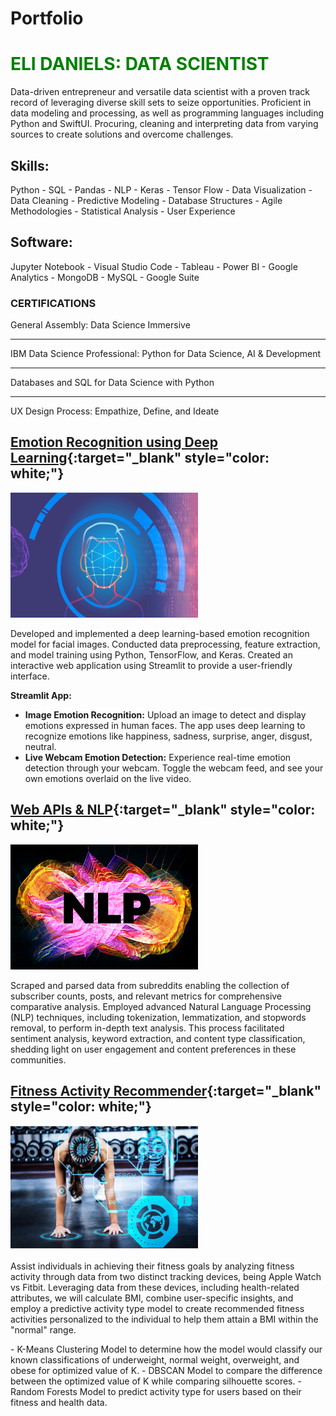 # Portfolio

<html>
<head>
<style>
.text {
  color: green;
  transition: color 0.3s ease;
}

.text:hover {
  color: red;
}
</style>
</head>
<body>

<h1 class="text">ELI DANIELS: DATA SCIENTIST</h1>

</body>
</html>

Data-driven entrepreneur and versatile data scientist with a proven track record of leveraging diverse skill sets to seize opportunities. Proficient in data modeling and processing, as well as programming languages including Python and SwiftUI. Procuring, cleaning and interpreting data from varying sources to create solutions and overcome challenges.
                  
## Skills:
Python - SQL - Pandas - NLP - Keras - Tensor Flow - Data Visualization - Data Cleaning - Predictive Modeling - Database Structures - Agile Methodologies - Statistical Analysis - User Experience 

## Software: 
Jupyter Notebook - Visual Studio Code - Tableau - Power BI - Google Analytics - MongoDB - MySQL - Google Suite 

### CERTIFICATIONS 
General Assembly: Data Science Immersive
- - - - 
IBM Data Science Professional: Python for Data Science, AI & Development
- - - -
Databases and SQL for Data Science with Python 
- - - -
UX Design Process: Empathize, Define, and Ideate 

## [Emotion Recognition using Deep Learning](https://github.com/elidaniels99/Emotion_Recognition){:target="_blank" style="color: white;"}
<div class="project">
  <div class="project-image">
    <img src="assets/Emotion-image.jpg" alt="Emotion Recognition" width="300" height="200">
  </div>
  <div class="project-description">
    <p>
      Developed and implemented a deep learning-based emotion recognition model for facial images. Conducted data preprocessing, feature extraction, and model training using Python, TensorFlow, and Keras. Created an interactive web application using Streamlit to provide a user-friendly interface.
    </p>
    <p><strong>Streamlit App:</strong></p>
    <ul>
      <li><strong>Image Emotion Recognition:</strong> Upload an image to detect and display emotions expressed in human faces. The app uses deep learning to recognize emotions like happiness, sadness, surprise, anger, disgust, neutral.</li>
      <li><strong>Live Webcam Emotion Detection:</strong> Experience real-time emotion detection through your webcam. Toggle the webcam feed, and see your own emotions overlaid on the live video.</li>
    </ul>
  </div>
</div>

## [Web APIs & NLP](https://github.com/elidaniels99/Web-APIs-NLP){:target="_blank" style="color: white;"}
<div class="project">
  <div class="project-image">
    <img src="assets/NLP.jpg" alt="Web APIs & NLP" width="300" height="200">
  </div>
  <div class="project-description">
    <p>
      Scraped and parsed data from subreddits enabling the collection of subscriber counts, posts, and relevant metrics for comprehensive comparative analysis. Employed advanced Natural Language Processing (NLP) techniques, including tokenization, lemmatization, and stopwords removal, to perform in-depth text analysis. This process facilitated sentiment analysis, keyword extraction, and content type classification, shedding light on user engagement and content preferences in these communities.
    </p>
  </div>
</div>

## [Fitness Activity Recommender](https://github.com/elidaniels99/FitnessActivityRecommender){:target="_blank" style="color: white;"}
<div class="project">
  <div class="project-image">
    <img src="assets/fitnessimage.png" alt="Fitness Activity Recommender" width="300" height="200">
  </div>
  <div class="project-description">
    <p>
      Assist individuals in achieving their fitness goals by analyzing fitness activity through data from two distinct tracking devices, being Apple Watch vs Fitbit. Leveraging data from these devices, including health-related attributes, we will calculate BMI, combine user-specific insights, and employ a predictive activity type model to create recommended fitness activities personalized to the individual to help them attain a BMI within the "normal" range.
    </p>
  </div>
</div>
- K-Means Clustering Model to determine how the model would classify our known classifications of underweight, normal weight, overweight, and obese for optimized value of K.
- DBSCAN Model to compare the difference between the optimized value of K while comparing silhouette scores.
- Random Forests Model to predict activity type for users based on their fitness and health data.

<html lang="en">
<head>
    <meta charset="UTF-8">
    <meta name="viewport" content="width=device-width, initial-scale=1.0">
    <title>Portfolio</title>
    <style>
        /* Your existing CSS styles here */

        /* Parallax background */
        .parallax {
            background-image: url('your-background-image.jpg');
            background-attachment: fixed;
            background-position: center;
            background-repeat: no-repeat;
            background-size: cover;
            height: 100vh;
        }

        /* Content container with background color */
        .content-container {
            background-color: rgba(0, 0, 0, 0.7); /* Adjust the background color and opacity */
            color: white;
            padding: 20px;
        }
    </style>
</head>
<body>
    <!-- Parallax section -->
    <div class="parallax">
        <!-- Content container -->
        <div class="content-container">
            <!-- Your portfolio content here -->
            <h1>ELI DANIELS: DATA SCIENTIST</h1>
            
            <!-- Rest of your portfolio content -->

            <!-- Navigation links with smooth scrolling -->
            <nav>
                <ul>
                    <li><a href="#section-skills" data-scroll>Skills</a></li>
                    <li><a href="#section-software" data-scroll>Software</a></li>
                    <li><a href="#section-certifications" data-scroll>Certifications</a></li>
                    <!-- Add more links as needed -->
                </ul>
            </nav>
        </div>
    </div>

    <!-- Sections with content and corresponding IDs -->
    <div id="section-skills">
        <!-- Skills section content here -->
    </div>
    <div id="section-software">
        <!-- Software section content here -->
    </div>
    <div id="section-certifications">
        <!-- Certifications section content here -->
    </div>

    <!-- Include the smooth-scroll.js library -->
    <script src="https://cdnjs.cloudflare.com/ajax/libs/smooth-scroll/16.1.3/smooth-scroll.min.js"></script>
    
    <!-- Initialize smooth-scroll.js -->
    <script>
        var scroll = new SmoothScroll('a[data-scroll]', {
            speed: 1000, // Adjust the scrolling speed as needed
            offset: 50, // Offset for scroll position (e.g., for fixed headers)
        });
    </script>
</body>
</html>

